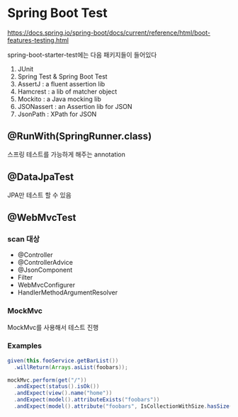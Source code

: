 # Spring Boot Test

<https://docs.spring.io/spring-boot/docs/current/reference/html/boot-features-testing.html>

spring-boot-starter-test에는 다음 패키지들이 들어있다

1. JUnit
1. Spring Test & Spring Boot Test
1. AssertJ : a fluent assertion lib
1. Hamcrest : a lib of matcher object
1. Mockito : a Java mocking lib
1. JSONassert : an Assertion lib for JSON
1. JsonPath : XPath for JSON

## @RunWith(SpringRunner.class)

스프링 테스트를 가능하게 해주는 annotation

## @DataJpaTest

JPA만 테스트 할 수 있음

## @WebMvcTest

### scan 대상

- @Controller
- @ControllerAdvice
- @JsonComponent
- Filter
- WebMvcConfigurer
- HandlerMethodArgumentResolver

### MockMvc

MockMvc를 사용해서 테스트 진행

### Examples

```java
given(this.fooService.getBarList())
  .willReturn(Arrays.asList(foobars));

mockMvc.perform(get("/"))
  .andExpect(status().isOk())
  .andExpect(view().name("home"))
  .andExpect(model().attributeExists("foobars"))
  .andExpect(model().attribute("foobars", IsCollectionWithSize.hasSize(1)));
```
